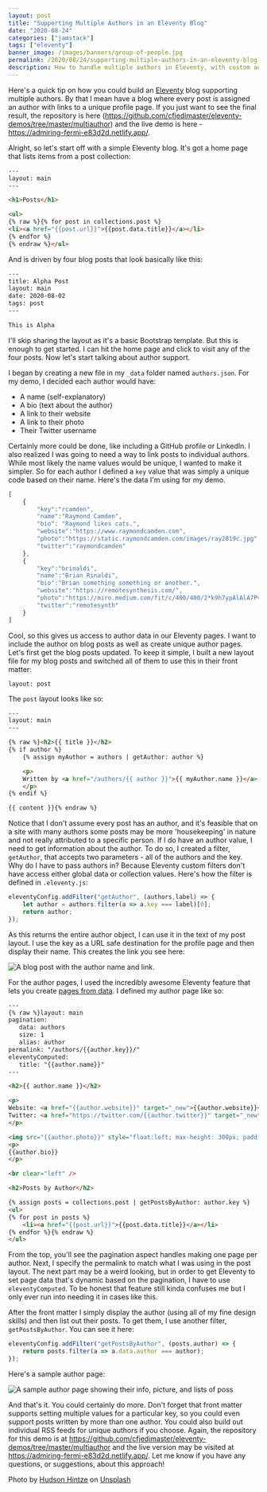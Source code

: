 ```yaml
---
layout: post
title: "Supporting Multiple Authors in an Eleventy Blog"
date: "2020-08-24"
categories: ["jamstack"]
tags: ["eleventy"]
banner_image: /images/banners/group-of-people.jpg
permalink: /2020/08/24/supporting-multiple-authors-in-an-eleventy-blog.html
description: How to handle multiple authors in Eleventy, with custom author profile pages.
---
```


Here's a quick tip on how you could build an [Eleventy](https://www.11ty.dev/) blog supporting multiple authors. By that I mean have a blog where every post
is assigned an author with links to a unique profile page. If you just want to see the final result, the repository is here (<https://github.com/cfjedimaster/eleventy-demos/tree/master/multiauthor>) and the live demo is here - <https://admiring-fermi-e83d2d.netlify.app/>. 

Alright, so let's start off with a simple Eleventy blog. It's got a home page that lists items from a post collection:

```html
---
layout: main
---

<h1>Posts</h1>

<ul>
{% raw %}{% for post in collections.post %}
<li><a href="{{post.url}}">{{post.data.title}}</a></li>
{% endfor %}
{% endraw %}</ul>
```

And is driven by four blog posts that look basically like this:

```html
---
title: Alpha Post
layout: main
date: 2020-08-02
tags: post
---

This is Alpha
```

I'll skip sharing the layout as it's a basic Bootstrap template. But this is enough to get started. I can hit the home page and click to visit any of the four posts. Now let's start talking about author support.

I began by creating a new file in my `_data` folder named `authors.json`. For my demo, I decided each author would have:

* A name (self-explanatory)
* A bio (text about the author)
* A link to their website
* A link to their photo
* Their Twitter username
  
Certainly more could be done, like including a GitHub profile or LinkedIn. I also realized I was going to need a way to link posts to individual authors. While most likely the name values would be unique, I wanted to make it simpler. So for each author I defined a `key` value that was simply a unique code based on their name. Here's the data I'm using for my demo.

```js
[
	{
		"key":"rcamden",
		"name":"Raymond Camden",
		"bio": "Raymond likes cats.",
		"website":"https://www.raymondcamden.com",
		"photo":"https://static.raymondcamden.com/images/ray2019c.jpg",
		"twitter":"raymondcamden"
	},
	{
		"key":"brinaldi",
		"name":"Brian Rinaldi",
		"bio":"Brian something something or another.",
		"website":"https://remotesynthesis.com/",
		"photo":"https://miro.medium.com/fit/c/400/400/2*k9h7ypAlAlA7PvOUjwbejA.jpeg",
		"twitter":"remotesynth"
	}
]
```

Cool, so this gives us access to author data in our Eleventy pages. I want to include the author on blog posts as well as create unique author pages. Let's first get the blog posts updated. To keep it simple, I built a new layout file for my blog posts and switched all of them to use this in their front matter:

```
layout: post
```

The `post` layout looks like so:

```html
---
layout: main
---

{% raw %}<h2>{{ title }}</h2>
{% if author %}
	{% assign myAuthor = authors | getAuthor: author %}

	<p>
	Written by <a href="/authors/{{ author }}">{{ myAuthor.name }}</a>
	</p>
{% endif %}

{{ content }}{% endraw %}
```

Notice that I don't assume every post has an author, and it's feasible that on a site with many authors some posts may be more 'housekeeping' in nature and not really attributed to a specific person. If I do have an author value, I need to get information about the author. To do so, I created a filter, `getAuthor`, that accepts two parameters - all of the authors and the key. Why do I have to pass authors in? Because Eleventy custom filters don't have access either global data or collection values. Here's how the filter is defined in `.eleventy.js`:

```js
eleventyConfig.addFilter("getAuthor", (authors,label) => {
	let author = authors.filter(a => a.key === label)[0];
	return author;
});
```

As this returns the entire author object, I can use it in the text of my post layout. I use the key as a URL safe destination for the profile page and then display their name. This creates the link you see here:

<p>
<img data-src="https://static.raymondcamden.com/images/2020/08/eam1.png" alt="A blog post with the author name and link." class="lazyload imgborder imgcenter">
</p>

For the author pages, I used the incredibly awesome Eleventy feature that lets you create [pages from data](https://www.11ty.dev/docs/pages-from-data/). I defined my author page like so:

```html
---
{% raw %}layout: main
pagination:
   data: authors
   size: 1
   alias: author
permalink: "/authors/{{author.key}}/"
eleventyComputed:
   title: "{{author.name}}"
---

<h2>{{ author.name }}</h2>

<p>
Website: <a href="{{author.website}}" target="_new">{{author.website}}</a><br/>
Twitter: <a href="https://twitter.com/{{author.twitter}}" target="_new">@{{author.twitter}}</a>
</p>

<img src="{{author.photo}}" style="float:left; max-height: 300px; padding-right: 10px">
<p>
{{author.bio}}
</p>

<br clear="left" />

<h2>Posts by Author</h2>

{% assign posts = collections.post | getPostsByAuthor: author.key %}
<ul>
{% for post in posts %}
	<li><a href="{{post.url}}">{{post.data.title}}</a></li>
{% endfor %}{% endraw %}
</ul>
```

From the top, you'll see the pagination aspect handles making one page per author. Next, I specify the permalink to match what I was using in the post layout. The next part may be a weird looking, but in order to get Eleventy to set page data that's dynamic based on the pagination, I have to use `eleventyComputed`. To be honest that feature still kinda confuses me but I only ever run into needing it in cases like this.

After the front matter I simply display the author (using all of my fine design skills) and then list out their posts. To get them, I use another filter, `getPostsByAuthor`. You can see it here:

```js
eleventyConfig.addFilter("getPostsByAuthor", (posts,author) => {
	return posts.filter(a => a.data.author === author);
});
```

Here's a sample author page:

<p>
<img data-src="https://static.raymondcamden.com/images/2020/08/eam2.png" alt="A sample author page showing their info, picture, and lists of poss" class="lazyload imgborder imgcenter">
</p>

And that's it. You could certainly do more. Don't forget that front matter supports setting multiple values for a particular key, so you could even support posts written by more than one author. You could also build out individual RSS feeds for unique authors if you choose. Again, the repository for this demo is at <https://github.com/cfjedimaster/eleventy-demos/tree/master/multiauthor> and the live version may be visited at <https://admiring-fermi-e83d2d.netlify.app/>. Let me know if you have any questions, or suggestions, about this approach!

<span>Photo by <a href="https://unsplash.com/@hudsonhintze?utm_source=unsplash&amp;utm_medium=referral&amp;utm_content=creditCopyText">Hudson Hintze</a> on <a href="https://unsplash.com/s/photos/group-of-people?utm_source=unsplash&amp;utm_medium=referral&amp;utm_content=creditCopyText">Unsplash</a></span>